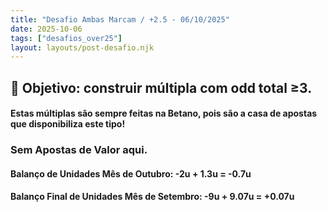 ```yaml
---
title: "Desafio Ambas Marcam / +2.5 - 06/10/2025"
date: 2025-10-06
tags: ["desafios_over25"]
layout: layouts/post-desafio.njk
---
```


## 🎯 Objetivo: construir múltipla com odd total ≥3. 

#### Estas múltiplas são sempre feitas na Betano, pois são a casa de apostas que disponibiliza este tipo!

### Sem Apostas de Valor aqui.

#### Balanço de Unidades Mês de Outubro: -2u + 1.3u = -0.7u

#### Balanço Final de Unidades Mês de Setembro: -9u + 9.07u = +0.07u